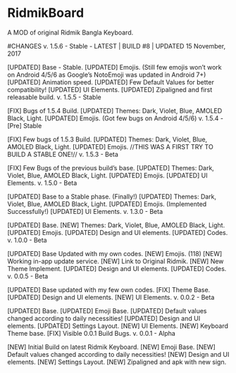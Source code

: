 # RidmikBoard
A MOD of original Ridmik Bangla Keyboard.

#CHANGES
v. 1.5.6 - Stable - LATEST | BUILD #8 | UPDATED 15 November, 2017

[UPDATED] Base - Stable.
[UPDATED] Emojis. (Still few emojis won’t work on Android 4/5/6 as Google’s NotoEmoji was updated in Android 7+)
[UPDATED] Animation speed.
[UPDATED] Few Default Values for better compatibility!
[UPDATED] UI Elements.
[UPDATED] Zipaligned and first releasable build.
v. 1.5.5 - Stable

[FIX] Bugs of 1.5.4 Build.
[UPDATED] Themes: Dark, Violet, Blue, AMOLED Black, Light.
[UPDATED] Emojis. (Got few bugs on Android 4/5/6)
v. 1.5.4 - [Pre] Stable

[FIX] Few bugs of 1.5.3 Build.
[UPDATED] Themes: Dark, Violet, Blue, AMOLED Black, Light.
[UPDATED] Emojis. //THIS WAS A FIRST TRY TO BUILD A STABLE ONE!//
v. 1.5.3 - Beta

[FIX] Few Bugs of the previous build’s base.
[UPDATED] Themes: Dark, Violet, Blue, AMOLED Black, Light.
[UPDATED] Emojis.
[UPDATED] UI Elements.
v. 1.5.0 - Beta

[UPDATED] Base to a Stable phase. (Finally!)
[UPDATED] Themes: Dark, Violet, Blue, AMOLED Black, Light.
[UPDATED] Emojis. (Implemented Successfully!)
[UPDATED] UI Elements.
v. 1.3.0 - Beta

[UPDATED] Base.
[NEW] Themes: Dark, Violet, Blue, AMOLED Black, Light.
[UPDATED] Emojis.
[UPDATED] Design and UI elements.
[UPDATED] Codes.
v. 1.0.0 - Beta

[UPDATED] Base Updated with my own codes.
[NEW] Emojis. (118)
[NEW] Working in-app update service.
[NEW] Link to Original Ridmik.
[NEW] New Theme Implement.
[UPDATED] Design and UI elements.
[UPDATED] Codes.
v. 0.0.5 - Beta

[UPDATED] Base updated with my few own codes.
[FIX] Theme Base.
[UPDATED] Design and UI elements.
[NEW] UI Elements.
v. 0.0.2 - Beta

[UPDATED] Base.
[UPDATED] Emoji Base.
[UPDATED] Default values changed according to daily necessities!
[UPDATED] Design and UI elements.
[UPDATED] Settings Layout.
[NEW] UI Elements.
[NEW] Keyboard Theme base.
[FIX] Visible 0.0.1 Build Bugs.
v. 0.0.1 - Alpha

[NEW] Initial Build on latest Ridmik Keyboard.
[NEW] Emoji Base.
[NEW] Default values changed according to daily necessities!
[NEW] Design and UI elements.
[NEW] Settings Layout.
[NEW] Zipaligned and apk with new sign.
